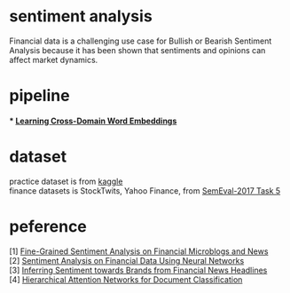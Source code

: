 # sentiment analysis
Financial data is a challenging use case for Bullish or Bearish Sentiment Analysis because it has been shown that sentiments and opinions can affect market dynamics.     

# pipeline  
#### * [Learning Cross-Domain Word Embeddings](https://github.com/taixingbi/Learning-Cross-Domain-Word-Embeddings)         








# dataset 
practice dataset is from [kaggle](https://www.kaggle.com/c/word2vec-nlp-tutorial/data)      
finance datasets is StockTwits, Yahoo Finance, from [SemEval-2017 Task 5](http://alt.qcri.org/semeval2017/task5/index.php?id=data-and-tools)       

# peference
[1] [Fine-Grained Sentiment Analysis on Financial Microblogs and News](http://www.aclweb.org/anthology/S17-2089)      
[2] [Sentiment Analysis on Financial Data Using Neural Networks](http://www.aclweb.org/anthology/S17-2150)         
[3] [Inferring Sentiment towards Brands from Financial News Headlines](http://www.aclweb.org/anthology/S17-2138)         
[4] [Hierarchical Attention Networks for Document Classification](https://www.cs.cmu.edu/~hovy/papers/16HLT-hierarchical-attention-networks.pdf)     

